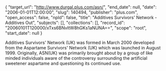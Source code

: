 {
  "target_url": "http://www.durgal.plus.com/asn/", 
  "end_date": null, 
  "date": "2006-01-01T12:00:00", 
  "slug": 140494, 
  "publisher": "plus.com", 
  "open_access": false, 
  "npld": false, 
  "title": "Additives Survivors' Network - Additives Out", 
  "subjects": [], 
  "collections": [], 
  "record_id": "20060101T120000/xTxs6BNvItW8hGKs1aNUNA==", 
  "scope": "root", 
  "start_date": null
}

Additives Survivors' Network (UK) was formed in March 2000 developed from the Aspartame Survivors' Network (UK) which was launched in August 1999. Originally, ASN(UK) was primarily brought about by a group of like minded individuals aware of the controversy surrounding the artificial sweetener aspartame and questioning its continued use. 
